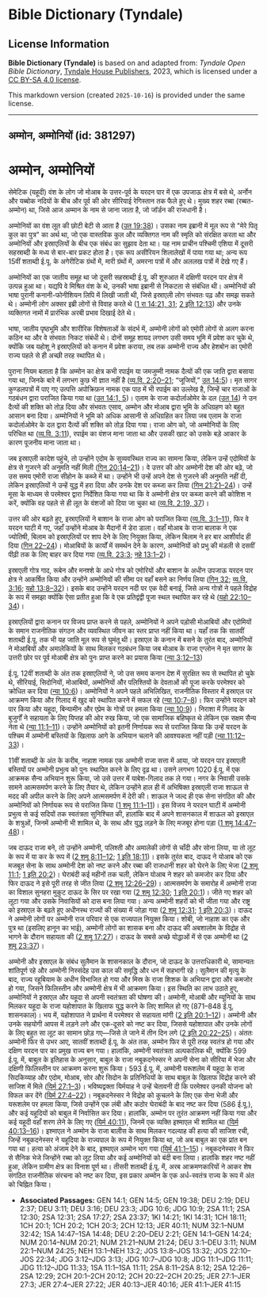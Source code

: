 # Bible Dictionary (Tyndale)

## License Information

**Bible Dictionary (Tyndale)** is based on and adapted from: _Tyndale Open Bible Dictionary_, [Tyndale House Publishers](https://tyndaleopenresources.com/), 2023, which is licensed under a [CC BY-SA 4.0 license](https://creativecommons.org/licenses/by-sa/4.0/legalcode.en).

This markdown version (created `2025-10-16`) is provided under the same license.



--------------------------------

## अम्मोन, अम्मोनियों (id: 381297)

अम्मोन, अम्मोनियों
==================

सेमेटिक (यहूदी) वंश के लोग जो मोआब के उत्तर\-पूर्व के यरदन पार में एक उपजाऊ क्षेत्र में बसे थे, अर्नोन और यब्बोक नदियों के बीच और पूर्व की ओर सीरियाई रेगिस्तान तक फैले हुए थे। मुख्य शहर रब्बा (रब्बत\-अम्मोन) था, जिसे आज अम्मान के नाम से जाना जाता है, जो जॉर्डन की राजधानी है।

अम्मोनियों का वंश लूत की छोटी बेटी से आता है ([उत 19:38](https://ref.ly/Gen19:38))। उसका नाम इब्रानी में मूल रूप से "मेरे पितृ कुल का पुत्र" का अर्थ था, जो एक वास्तविक कुल और व्यक्तिगत नाम की स्मृति को संरक्षित करता था और अम्मोनियों और इस्राएलियों के बीच एक संबंध का सुझाव देता था। यह नाम प्राचीन पश्चिमी एशिया में दूसरी सहस्राब्दी के मध्य से बार\-बार प्रकट होता है। एक रूप असीरियन शिलालेखों में पाया गया था; अन्य रूप 15वीं शताब्दी ई.पू. के अगेरीटिक ग्रंथों में, मारी ग्रंथों में, अमरना पत्रों में और अललख पत्रों में देखे गए हैं।

अम्मोनियों का एक जातीय समूह था जो दूसरी सहस्राब्दी ई.पू. की शुरुआत में दक्षिणी यरदन पार क्षेत्र में उत्पन्न हुआ था। यद्यपि वे मिश्रित वंश के थे, उनकी भाषा इब्रानी से निकटता से संबंधित थी। अम्मोनियों की भाषा पुरानी कनानी\-फोनीशियन लिपि में लिखी जाती थी, जिसे इस्राएली लोग संभवतः पढ़ और समझ सकते थे। अम्मोनी लोग अक्सर इब्री लोगों से विवाह करते थे ([1 रा 14:21, 31](https://ref.ly/1Kgs14:21,1Kgs14:31); [2 इति 12:13](https://ref.ly/2Chr12:13)) और उनके व्यक्तिगत नामों में प्रारंभिक अरबी प्रभाव दिखाई देते थे।

भाषा, जातीय पृष्ठभूमि और शारीरिक विशेषताओं के संदर्भ में, अम्मोनी लोगों को एमोरी लोगों से अलग करना कठिन था और वे संभवतः निकट संबंधी थे। दोनों समूह शायद लगभग उसी समय भूमि में प्रवेश कर चुके थे, क्योंकि जब यहोशू ने इस्राएलियों को कनान में प्रवेश कराया, तब तक अम्मोनी राज्य और हेशबोन का एमोरी राज्य पहले से ही अच्छी तरह स्थापित थे।

पुराना नियम बताता है कि अम्मोन का क्षेत्र कभी रपाईम या जमजुम्मी नामक दैत्यों की एक जाति द्वारा बसाया गया था, जिनके बारे में लगभग कुछ भी ज्ञात नहीं है ([व्य.वि. 2:20–21](https://ref.ly/Deut2:20-Deut2:21); “जूजियों,” [उत 14:5](https://ref.ly/Gen14:5))। मृत सागर कुण्डलपत्रों में पाए गए उत्पत्ति अपोक्रिफ़न नामक एक पाठ में भी रपाईम का उल्लेख है, जिन्हें चार राजाओं के गठबंधन द्वारा पराजित किया गया था ([उत 14:1, 5](https://ref.ly/Gen14:1,Gen14:5))। एलाम के राजा कदोर्लाओमेर के दल ([उत 14](https://ref.ly/Gen14:1-Gen14:24)) ने उन दैत्यों की शक्ति को तोड़ दिया और संभवतः एसाव, अम्मोन और मोआब द्वारा भूमि के अधिग्रहण को बहुत आसान बना दिया। अम्मोनियों ने भूमि को अधिक आसानी से अधिग्रहित कर लिया जब एलाम के राजा कदोर्लाओमेर के दल द्वारा दैत्यों की शक्ति को तोड़ दिया गया। राजा ओग को, जो अम्मोनियों के लिए परिचित था ([व्य.वि. 3:11](https://ref.ly/Deut3:11)), रपाईम का वंशज माना जाता था और उसकी खाट को उसके बड़े आकार के कारण पूजनीय माना जाता था।

जब इस्राएली कादेश पहुंचे, तो उन्होंने एदोम के सुव्यवस्थित राज्य का सामना किया, लेकिन उन्हें एदोमियों के क्षेत्र से गुजरने की अनुमति नहीं मिली ([गिन 20:14–21](https://ref.ly/Num20:14-Num20:21))। वे उत्तर की ओर अम्मोनी देश की ओर बढ़े, जो उस समय एमोरी राजा सीहोन के कब्जे में था। उन्होंने भी उन्हें अपने देश से गुजरने की अनुमति नहीं दी, लेकिन इस्राएलियों ने उन्हें युद्ध में हरा दिया और उनके देश पर कब्जा कर लिया ([गिन 21:21–24](https://ref.ly/Num21:21-Num21:24))। उन्हें मूसा के माध्यम से परमेश्वर द्वारा निर्देशित किया गया था कि वे अम्मोनी क्षेत्र पर कब्जा करने की कोशिश न करें, क्योंकि वह पहले से ही लूत के वंशजों को दिया जा चुका था ([व्य.वि. 2:19, 37](https://ref.ly/Deut2:19,Deut0:37))।

उत्तर की ओर बढ़ते हुए, इस्राएलियों ने बाशान के राजा ओग को पराजित किया ([व्य.वि. 3:1–11](https://ref.ly/Deut3:1-Deut3:11)), फिर वे यरदन घाटी में गए, जहाँ उन्होंने मोआब के मैदानों में डेरा डाला। वहाँ मोआब के राजा बालाक ने एक ज्योतिषी, बिलाम को इस्राएलियों पर शाप देने के लिए नियुक्त किया, लेकिन बिलाम ने हर बार आशीर्वाद ही दिया ([गिन 22–24](https://ref.ly/Num22:1-Num24:25))। मोआबियों के कार्यों में समर्थन देने के कारण, अम्मोनियों को प्रभु की मंडली से दसवीं पीढ़ी तक के लिए बाहर कर दिया गया ([व्य.वि. 23:3](https://ref.ly/Deut23:3); [नहे 13:1–2](https://ref.ly/Neh13:1-Neh13:2))।

इस्राएली गोत्र गाद, रूबेन और मनश्शे के आधे गोत्र को एमोरियों और बाशान के अधीन उपजाऊ यरदन पार क्षेत्र ने आकर्षित किया और उन्होंने अम्मोनियों की सीमा पर वहाँ बसने का निर्णय लिया ([गिन 32](https://ref.ly/Num32:1-Num32:42); [व्य.वि. 3:16](https://ref.ly/Deut3:16); [यहो 13:8–32](https://ref.ly/Josh13:8-Josh13:32))। इसके बाद उन्होंने यरदन नदी पर एक वेदी बनाई, जिसे अन्य गोत्रों ने पहले विद्रोह के रूप में समझा क्योंकि ऐसा प्रतीत हुआ कि वे एक प्रतिद्वंद्वी पूजा स्थल स्थापित कर रहे थे ([यहो 22:10–34](https://ref.ly/Josh22:10-Josh22:34))।

इस्राएलियों द्वारा कनान पर विजय प्राप्त करने से पहले, अम्मोनियों ने अपने पड़ोसी मोआबियों और एदोमियों के समान राजनीतिक संगठन और व्यवस्थित जीवन का स्तर प्राप्त नहीं किया था। यहाँ तक कि सातवीं शताब्दी ई.पू. तक भी यह जाति मूल रूप से घुमंतू थी। इस्राएल के कनान में बसने के तुरंत बाद, अम्मोनियों ने मोआबियों और अमालेकियों के साथ मिलकर गठबंधन किया जब मोआब के राजा एग्लोन ने मृत सागर के उत्तरी छोर पर पूर्व मोआबी क्षेत्र को पुनः प्राप्त करने का प्रयास किया ([न्या 3:12–13](https://ref.ly/Judg3:12-Judg3:13))

ई.पू. 12वीं शताब्दी के अंत तक इस्राएलियों ने, जो उस समय कनान देश में सुरक्षित रूप से स्थापित हो चुके थे, सीरियाई, सिदोनियों, मोआबियों, अम्मोनियों और पलिश्तियों के देवताओं की पूजा करके परमेश्वर को क्रोधित कर दिया ([न्या 10:6](https://ref.ly/INVALID))। अम्मोनियों ने अपने पहले अभिलिखित, राजनीतिक विस्तार में इस्राएल पर आक्रमण किया और गिलाद में खुद को स्थापित करने में सफल रहे ([न्या 10:7–8](https://ref.ly/INVALID))। फिर उन्होंने यरदन को पार किया और यहूदा, बिन्यामीन और एप्रेम के गोत्रों पर हमला किया ([न्या 10:9](https://ref.ly/INVALID))। निराशा में गिलाद के बुजुर्गों ने सहायता के लिए यिप्तह की ओर रुख किया, जो एक सामाजिक बहिष्कृत थे लेकिन एक सक्षम सैन्य नेता थे ([न्या 11:1–11](https://ref.ly/INVALID))। उन्होंने अम्मोनियों को इतनी निर्णायक रूप से पराजित किया कि उन्हें यरदन के पश्चिम में अम्मोनी बस्तियों के खिलाफ आगे के अभियान चलाने की आवश्यकता नहीं पड़ी ([न्या 11:12–33](https://ref.ly/INVALID))।

11वीं शताब्दी के अंत के करीब, नाहाश नामक एक अम्मोनी राजा सत्ता में आया, जो यरदन पार इस्राएली बस्तियों पर अम्मोनी प्रभुत्व को पुनः स्थापित करने के लिए दृढ़ था। उसने लगभग 1020 ई.पू. में एक आक्रमक सैन्य अभियान शुरू किया, जो उसे उत्तर में याबेश\-गिलाद तक ले गया। नगर के निवासी उसके सामने आत्मसमर्पण करने के लिए तैयार थे, लेकिन उन्होंने हाल ही में अभिषिक्त इस्राएली राजा शाऊल से मदद की अपील करने के लिए अपने आत्मसमर्पण में देरी की। शाऊल ने जल्द ही एक सेना संगठित की और अम्मोनियों को निर्णायक रूप से पराजित किया ([1 शमू 11:1–11](https://ref.ly/1Sam11:1-1Sam11:11))। इस विजय ने यरदन घाटी में अम्मोनी प्रभुत्व से कई सदियों तक स्वतंत्रता सुनिश्चित की, हालांकि बाद में अपने शासनकाल में शाऊल को इस्राएल के शत्रुओं, जिनमें अम्मोनी भी शामिल थे, के साथ और युद्ध लड़ने के लिए मजबूर होना पड़ा ([1 शमू 14:47–48](https://ref.ly/1Sam14:47-1Sam14:48))।

जब दाऊद राजा बने, तो उन्होंने अम्मोनी, पलिश्ती और अमालेकी लोगों से चाँदी और सोना लिया, या तो लूट के रूप में या कर के रूप में ([2 शमू 8:11–12](https://ref.ly/2Sam8:11-2Sam8:12); [1 इति 18:11](https://ref.ly/1Chr18:11))। इसके तुरंत बाद, दाऊद ने योआब को एक मजबूत सेना के साथ अम्मोनी देश को नष्ट करने और रब्बा की राजधानी शहर को घेरने के लिए भेजा ([2 शमू 11:1](https://ref.ly/2Sam11:1); [1 इति 20:2](https://ref.ly/1Chr20:2))। घेराबंदी कई महीनों तक चली, लेकिन योआब ने शहर को कमजोर कर दिया और फिर दाऊद ने इसे पूरी तरह से जीत लिया ([2 शमू 12:26–29](https://ref.ly/2Sam12:26-2Sam12:29))। आत्मसमर्पण के समारोह में अम्मोनी राजा का विशाल सुनहरा मुकुट दाऊद के सिर पर रखा गया ([2 शमू 12:30](https://ref.ly/2Sam12:30); [1 इति 20:1](https://ref.ly/1Chr20:1))। जीते गए शहर को लूटा गया और उसके निवासियों को दास बना लिया गया। अन्य अम्मोनी शहरों को भी जीता गया और राष्ट्र को इस्राएल के बढ़ते हुए अधीनस्थ राज्यों की संख्या में जोड़ा गया ([2 शमू 12:31](https://ref.ly/2Sam12:31); [1 इति 20:3](https://ref.ly/1Chr20:3))। दाऊद ने अम्मोनी लोगों पर अम्मोनी राज परिवार से एक राज्यपाल नियुक्त किया। शोबी, जो नाहाश का एक और पुत्र था (इसलिए हानून का भाई), अम्मोनी लोगों का शासक बना और दाऊद की अबशालोम के विद्रोह से भागने के दौरान सहायता की ([2 शमू 17:27](https://ref.ly/2Sam17:27))। दाऊद के सबसे अच्छे योद्धाओं में से एक अम्मोनी था ([2 शमू 23:37](https://ref.ly/2Sam23:37))।

अम्मोनी और इस्राएल के संबंध सुलैमान के शासनकाल के दौरान, जो दाऊद के उत्तराधिकारी थे, सामान्यतः शांतिपूर्ण रहे और अम्मोनी निस्संदेह उस काल की समृद्धि और धन में सहभागी रहे। सुलैमान की मृत्यु के बाद, राज्य रहूबियाम के अधीन विभाजित हो गया और मिस्र के राजा शिशक के अभियान द्वारा और कमजोर हो गया, जिसने फिलिस्तीन और अम्मोनी क्षेत्र में भी आक्रमण किया। इस स्थिति का लाभ उठाते हुए, अम्मोनियों ने इस्राएल और यहूदा से अपनी स्वतंत्रता की घोषणा की। अम्मोनी, मोआबी और म्यूनियों के साथ मिलकर यहूदा के राजा यहोशापात के खिलाफ युद्ध करने के लिए शामिल हो गए (871–848 ई.पू. शासनकाल)। भय में, यहोशापात ने प्रार्थना में परमेश्वर से सहायता मांगी ([2 इति 20:1–12](https://ref.ly/2Chr20:1-2Chr20:12))। अम्मोनी और उनके सहयोगी आपस में लड़ने लगे और एक\-दूसरे को नष्ट कर दिया, जिससे यहोशापात और उनके लोगों के लिए बहुत सा लूट का सामान छोड़ गए—जिसे ले जाने में तीन दिन लगे ([2 इति 20:22–25](https://ref.ly/2Chr20:22-2Chr20:25))। अंततः अम्मोनी फिर से उभर आए, सातवीं शताब्दी ई.पू. के अंत तक, अम्मोन फिर से पूरी तरह स्वतंत्र हो गया और दक्षिण यरदन पार का प्रमुख राज्य बन गया। हालांकि, अम्मोनी स्वतंत्रता अल्पकालिक थी, क्योंकि 599 ई.पू. में, बाबुल के इतिहास के अनुसार, बाबुल के राजा नबूकदनेस्सर ने अपनी सेना को सीरिया में भेजा और दक्षिणी फिलिस्तीन पर आक्रमण करना शुरू किया। 593 ई.पू. में, अम्मोनी यरूशलेम में यहूदा के राजा सिदकिय्याह और एदोम, मोआब, सोर और सिदोन के प्रतिनिधियों के साथ बाबुल के खिलाफ विद्रोह करने की साजिश में मिले ([यिर्म 27:1–3](https://ref.ly/Jer27:1-Jer27:3))। भविष्यद्वक्ता यिर्मयाह ने उन्हें चेतावनी दी कि परमेश्वर उनकी योजना को विफल कर देंगे ([यिर्म 27:4–22](https://ref.ly/Jer27:4-Jer27:22))। नबूकदनेस्सर ने विद्रोह को कुचलने के लिए एक सेना भेजी और यरूशलेम पर हमला किया, जिसे उन्होंने एक लंबी और कठोर घेराबंदी के बाद नष्ट कर दिया (586 ई.पू.), और कई यहूदियों को बाबुल में निर्वासित कर दिया। हालांकि, अम्मोन पर तुरंत आक्रमण नहीं किया गया और कई यहूदी वहाँ शरण लेने के लिए गए ([यिर्म 40:11](https://ref.ly/Jer40:11)), जिनमें एक व्यक्ति इश्माएल भी शामिल था ([यिर्म 40:13–16](https://ref.ly/Jer40:13-Jer40:16))। इश्माएल ने अम्मोन के राजा बालीस के साथ मिलकर गदल्याह की हत्या की साजिश रची, जिन्हें नबूकदनेस्सर ने यहूदिया के राज्यपाल के रूप में नियुक्त किया था, जो अब बाबुल का एक प्रांत बन गया था। हत्या को अंजाम देने के बाद, इश्माएल अम्मोन भाग गया ([यिर्म 41:1–15](https://ref.ly/Jer41:1-Jer41:15))। नबूकदनेस्सर ने फिर से सैनिक भेजे जिन्होंने रब्बा को लूट लिया और कई अम्मोनियों को बंदी बना लिया। हालांकि शहर नष्ट नहीं हुआ, लेकिन ग्रामीण क्षेत्र का विनाश पूर्ण था। तीसरी शताब्दी ई.पू. में, अरब आक्रमणकारियों ने आकर शेष संगठित राजनीतिक संरचना को नष्ट कर दिया, इस प्रकार अम्मोन के एक अर्ध\-स्वतंत्र राज्य के रूप में अंत को चिह्नित किया।

* **Associated Passages:** GEN 14:1; GEN 14:5; GEN 19:38; DEU 2:19; DEU 2:37; DEU 3:11; DEU 3:16; DEU 23:3; JDG 10:6; JDG 10:9; 2SA 11:1; 2SA 12:30; 2SA 12:31; 2SA 17:27; 2SA 23:37; 1KI 14:21; 1KI 14:31; 1CH 18:11; 1CH 20:1; 1CH 20:2; 1CH 20:3; 2CH 12:13; JER 40:11; NUM 32:1–NUM 32:42; 1SA 14:47–1SA 14:48; DEU 2:20–DEU 2:21; GEN 14:1–GEN 14:24; NUM 20:14–NUM 20:21; NUM 21:21–NUM 21:24; DEU 3:1–DEU 3:11; NUM 22:1–NUM 24:25; NEH 13:1–NEH 13:2; JOS 13:8–JOS 13:32; JOS 22:10–JOS 22:34; JDG 3:12–JDG 3:13; JDG 10:7–JDG 10:8; JDG 11:1–JDG 11:11; JDG 11:12–JDG 11:33; 1SA 11:1–1SA 11:11; 2SA 8:11–2SA 8:12; 2SA 12:26–2SA 12:29; 2CH 20:1–2CH 20:12; 2CH 20:22–2CH 20:25; JER 27:1–JER 27:3; JER 27:4–JER 27:22; JER 40:13–JER 40:16; JER 41:1–JER 41:15

